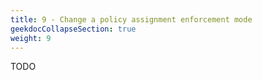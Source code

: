 ```yaml
---
title: 9 - Change a policy assignment enforcement mode
geekdocCollapseSection: true
weight: 9
---
```


TODO